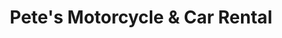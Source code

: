 ---
title: "Pete's Motorcycle & Car Rental"
url: /puerto-princesa/petes-motorcycle-and-car-rental/
shop: storage rental
---